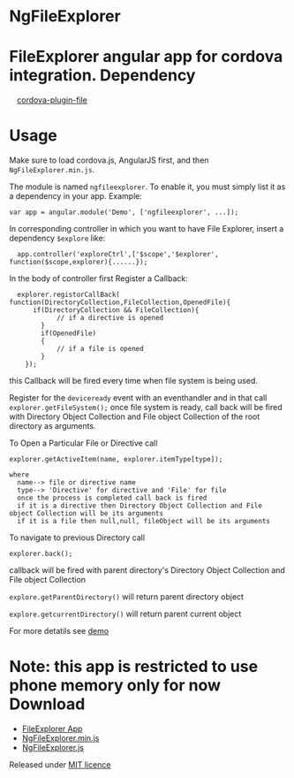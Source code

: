 # NgFileExplorer
  FileExplorer angular app for cordova integration.
Dependency
==========
&emsp;<a href="http://github.com/apache/cordova-plugin-file">cordova-plugin-file</a>

Usage
=======
Make sure to load cordova.js, AngularJS first, and then `NgFileExplorer.min.js`.

  The module is named `ngfileexplorer`. To enable it, you must simply list it as a dependency in your app. Example:

    var app = angular.module('Demo', ['ngfileexplorer', ...]);
	

  In corresponding controller in which you want to have File Explorer, insert a dependency `$explore` like:
  
  
	  app.controller('exploreCtrl',['$scope','$explorer', function($scope,explorer){......});
	
	
  In the body of controller first Register a Callback:
  
	  explorer.registorCallBack( function(DirectoryCollection,FileCollection,OpenedFile){ 
		  if(DirectoryCollection && FileCollection){
				// if a directive is opened
			}
			if(OpenedFile)
			{
				// if a file is opened
			}
		});
		
this Callback will be fired every time when file system is being used.

  Register for the `deviceready` event with an eventhandler and in that call
	`	explorer.getFileSystem();`
   once file system is ready, call back will be fired with Directory Object Collection and File object Collection of the root directory as arguments.
   
   To Open a Particular File or Directive call
   
	explorer.getActiveItem(name, explorer.itemType[type]);
	
	where
	  name--> file or directive name 
	  type--> 'Directive' for directive and 'File' for file
	  once the process is completed call back is fired 
	  if it is a directive then Directory Object Collection and File object Collection will be its arguments
	  if it is a file then null,null, fileObject will be its arguments
  
  
  To navigate to previous Directory	call
	
	explorer.back();
	
callback will be fired with parent directory's Directory Object Collection and File object Collection
	
  `explore.getParentDirectory()` will return parent directory object
  
  `explore.getcurrentDirectory()` will return parent current object

  For more detatils see <a href="https://github.com/hrhrprasath/NgFileExplorer/blob/master/www/js/Demo.js"> demo </a>
  
  Note: this app is restricted to use phone memory only for now
Download
========
<ul>
<li> <a href="https://github.com/hrhrprasath/NgFileExplorer/blob/master/dist/FileExplorer.apk?raw=true">FileExplorer App </a></li>
<li> <a href="https://github.com/hrhrprasath/NgFileExplorer/blob/master/dist/NgFileExplorer.js?raw=true">NgFileExplorer.min.js</a></li>
<li> <a href="https://github.com/hrhrprasath/NgFileExplorer/blob/master/dist/NgFileExplorer.min.js?raw=true">NgFileExplorer.js</a></li>
</ul>

Released under <a href="http://github.com/hrhrprasath/NgFileExplorer/blob/master/LICENSE">MIT licence</a> 

